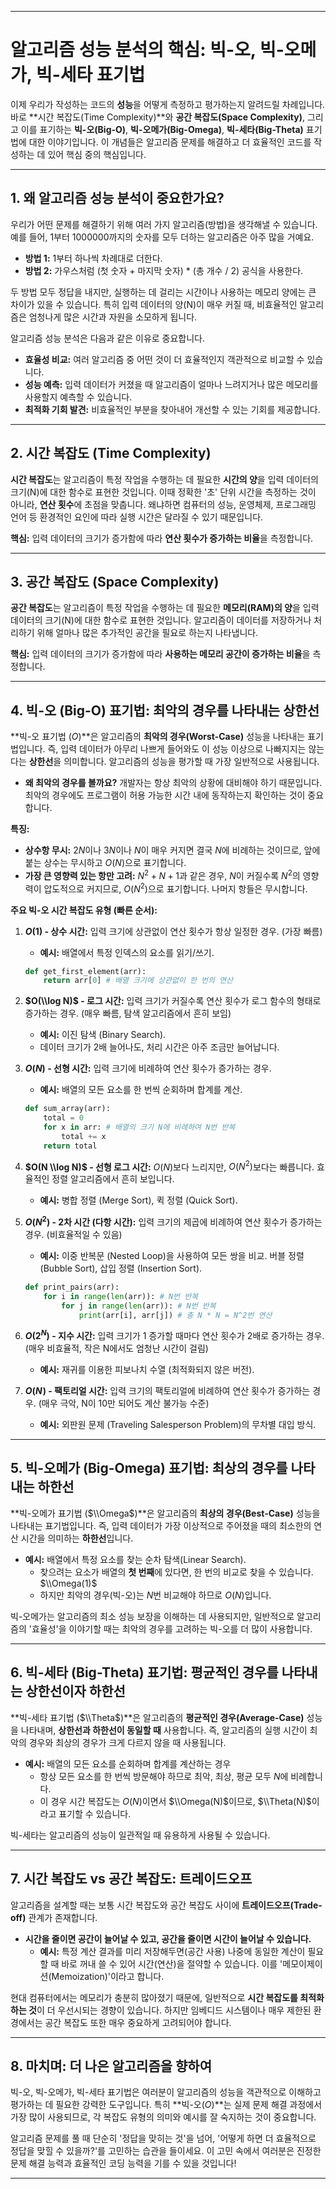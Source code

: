 
-----

# 알고리즘 성능 분석의 핵심: 빅-오, 빅-오메가, 빅-세타 표기법

이제 우리가 작성하는 코드의 **성능**을 어떻게 측정하고 평가하는지 알려드릴 차례입니다.
바로 **시간 복잡도(Time Complexity)**와 **공간 복잡도(Space Complexity)**,
그리고 이를 표기하는 **빅-오(Big-O)**, **빅-오메가(Big-Omega)**, **빅-세타(Big-Theta)** 표기법에 대한 이야기입니다.
이 개념들은 알고리즘 문제를 해결하고 더 효율적인 코드를 작성하는 데 있어 핵심 중의 핵심입니다.

-----

## 1\. 왜 알고리즘 성능 분석이 중요한가요?

우리가 어떤 문제를 해결하기 위해 여러 가지 알고리즘(방법)을 생각해낼 수 있습니다. 예를 들어, 1부터 1000000까지의 숫자를 모두 더하는 알고리즘은 아주 많을 거예요.

  * **방법 1:** 1부터 하나씩 차례대로 더한다.
  * **방법 2:** 가우스처럼 (첫 숫자 + 마지막 숫자) \* (총 개수 / 2) 공식을 사용한다.

두 방법 모두 정답을 내지만, 실행하는 데 걸리는 시간이나 사용하는 메모리 양에는 큰 차이가 있을 수 있습니다.
특히 입력 데이터의 양(N)이 매우 커질 때, 비효율적인 알고리즘은 엄청나게 많은 시간과 자원을 소모하게 됩니다.

알고리즘 성능 분석은 다음과 같은 이유로 중요합니다.

  * **효율성 비교:** 여러 알고리즘 중 어떤 것이 더 효율적인지 객관적으로 비교할 수 있습니다.
  * **성능 예측:** 입력 데이터가 커졌을 때 알고리즘이 얼마나 느려지거나 많은 메모리를 사용할지 예측할 수 있습니다.
  * **최적화 기회 발견:** 비효율적인 부분을 찾아내어 개선할 수 있는 기회를 제공합니다.

-----

## 2\. 시간 복잡도 (Time Complexity)

**시간 복잡도**는 알고리즘이 특정 작업을 수행하는 데 필요한 **시간의 양**을 입력 데이터의 크기(N)에 대한 함수로 표현한 것입니다. 이때 정확한 '초' 단위 시간을 측정하는 것이 아니라, **연산 횟수**에 초점을 맞춥니다. 왜냐하면 컴퓨터의 성능, 운영체제, 프로그래밍 언어 등 환경적인 요인에 따라 실행 시간은 달라질 수 있기 때문입니다.

**핵심:** 입력 데이터의 크기가 증가함에 따라 **연산 횟수가 증가하는 비율**을 측정합니다.

-----

## 3\. 공간 복잡도 (Space Complexity)

**공간 복잡도**는 알고리즘이 특정 작업을 수행하는 데 필요한 **메모리(RAM)의 양**을 입력 데이터의 크기(N)에 대한 함수로 표현한 것입니다. 알고리즘이 데이터를 저장하거나 처리하기 위해 얼마나 많은 추가적인 공간을 필요로 하는지 나타냅니다.

**핵심:** 입력 데이터의 크기가 증가함에 따라 **사용하는 메모리 공간이 증가하는 비율**을 측정합니다.

-----

## 4\. 빅-오 (Big-O) 표기법: 최악의 경우를 나타내는 상한선

**빅-오 표기법 ($O$)**은 알고리즘의 **최악의 경우(Worst-Case)** 성능을 나타내는 표기법입니다. 즉, 입력 데이터가 아무리 나쁘게 들어와도 이 성능 이상으로 나빠지지는 않는다는 **상한선**을 의미합니다. 알고리즘의 성능을 평가할 때 가장 일반적으로 사용됩니다.

  * **왜 최악의 경우를 볼까요?** 개발자는 항상 최악의 상황에 대비해야 하기 때문입니다. 최악의 경우에도 프로그램이 허용 가능한 시간 내에 동작하는지 확인하는 것이 중요합니다.

**특징:**

  * **상수항 무시:** $2N$이나 $3N$이나 $N$이 매우 커지면 결국 $N$에 비례하는 것이므로, 앞에 붙는 상수는 무시하고 $O(N)$으로 표기합니다.
  * **가장 큰 영향력 있는 항만 고려:** $N^2 + N + 1$과 같은 경우, $N$이 커질수록 $N^2$의 영향력이 압도적으로 커지므로, $O(N^2)$으로 표기합니다. 나머지 항들은 무시합니다.

**주요 빅-오 시간 복잡도 유형 (빠른 순서):**

1.  **$O(1)$ - 상수 시간:** 입력 크기에 상관없이 연산 횟수가 항상 일정한 경우. (가장 빠름)

      * **예시:** 배열에서 특정 인덱스의 요소를 읽기/쓰기.

    <!-- end list -->

    ```python
    def get_first_element(arr):
        return arr[0] # 배열 크기에 상관없이 한 번의 연산
    ```

2.  **$O(\\log N)$ - 로그 시간:** 입력 크기가 커질수록 연산 횟수가 로그 함수의 형태로 증가하는 경우. (매우 빠름, 탐색 알고리즘에서 흔히 보임)

      * **예시:** 이진 탐색 (Binary Search).
      * 데이터 크기가 2배 늘어나도, 처리 시간은 아주 조금만 늘어납니다.

3.  **$O(N)$ - 선형 시간:** 입력 크기에 비례하여 연산 횟수가 증가하는 경우.

      * **예시:** 배열의 모든 요소를 한 번씩 순회하며 합계를 계산.

    <!-- end list -->

    ```python
    def sum_array(arr):
        total = 0
        for x in arr: # 배열의 크기 N에 비례하여 N번 반복
            total += x
        return total
    ```

4.  **$O(N \\log N)$ - 선형 로그 시간:** $O(N)$보다 느리지만, $O(N^2)$보다는 빠릅니다. 효율적인 정렬 알고리즘에서 흔히 보입니다.

      * **예시:** 병합 정렬 (Merge Sort), 퀵 정렬 (Quick Sort).

5.  **$O(N^2)$ - 2차 시간 (다항 시간):** 입력 크기의 제곱에 비례하여 연산 횟수가 증가하는 경우. (비효율적일 수 있음)

      * **예시:** 이중 반복문 (Nested Loop)을 사용하여 모든 쌍을 비교. 버블 정렬 (Bubble Sort), 삽입 정렬 (Insertion Sort).

    <!-- end list -->

    ```python
    def print_pairs(arr):
        for i in range(len(arr)): # N번 반복
            for j in range(len(arr)): # N번 반복
                print(arr[i], arr[j]) # 총 N * N = N^2번 연산
    ```

6.  **$O(2^N)$ - 지수 시간:** 입력 크기가 1 증가할 때마다 연산 횟수가 2배로 증가하는 경우. (매우 비효율적, 작은 N에서도 엄청난 시간이 걸림)

      * **예시:** 재귀를 이용한 피보나치 수열 (최적화되지 않은 버전).

7.  **$O(N\!)$ - 팩토리얼 시간:** 입력 크기의 팩토리얼에 비례하여 연산 횟수가 증가하는 경우. (매우 극악, N이 10만 되어도 계산 불가능 수준)

      * **예시:** 외판원 문제 (Traveling Salesperson Problem)의 무차별 대입 방식.

-----

## 5\. 빅-오메가 (Big-Omega) 표기법: 최상의 경우를 나타내는 하한선

**빅-오메가 표기법 ($\\Omega$)**은 알고리즘의 **최상의 경우(Best-Case)** 성능을 나타내는 표기법입니다. 즉, 입력 데이터가 가장 이상적으로 주어졌을 때의 최소한의 연산 시간을 의미하는 **하한선**입니다.

  * **예시:** 배열에서 특정 요소를 찾는 순차 탐색(Linear Search).
      * 찾으려는 요소가 배열의 **첫 번째**에 있다면, 한 번의 비교로 찾을 수 있습니다. $\\Omega(1)$
      * 하지만 최악의 경우(빅-오)는 $N$번 비교해야 하므로 $O(N)$입니다.

빅-오메가는 알고리즘의 최소 성능 보장을 이해하는 데 사용되지만, 일반적으로 알고리즘의 '효율성'을 이야기할 때는 최악의 경우를 고려하는 빅-오를 더 많이 사용합니다.

-----

## 6\. 빅-세타 (Big-Theta) 표기법: 평균적인 경우를 나타내는 상한선이자 하한선

**빅-세타 표기법 ($\\Theta$)**은 알고리즘의 **평균적인 경우(Average-Case)** 성능을 나타내며, **상한선과 하한선이 동일할 때** 사용합니다. 즉, 알고리즘의 실행 시간이 최악의 경우와 최상의 경우가 크게 다르지 않을 때 사용됩니다.

  * **예시:** 배열의 모든 요소를 순회하며 합계를 계산하는 경우
      * 항상 모든 요소를 한 번씩 방문해야 하므로 최악, 최상, 평균 모두 $N$에 비례합니다.
      * 이 경우 시간 복잡도는 $O(N)$이면서 $\\Omega(N)$이므로, $\\Theta(N)$이라고 표기할 수 있습니다.

빅-세타는 알고리즘의 성능이 일관적일 때 유용하게 사용될 수 있습니다.

-----

## 7\. 시간 복잡도 vs 공간 복잡도: 트레이드오프

알고리즘을 설계할 때는 보통 시간 복잡도와 공간 복잡도 사이에 **트레이드오프(Trade-off)** 관계가 존재합니다.

  * **시간을 줄이면 공간이 늘어날 수 있고, 공간을 줄이면 시간이 늘어날 수 있습니다.**
      * **예시:** 특정 계산 결과를 미리 저장해두면(공간 사용) 나중에 동일한 계산이 필요할 때 바로 꺼내 쓸 수 있어 시간(연산)을 절약할 수 있습니다. 이를 '메모이제이션(Memoization)'이라고 합니다.

현대 컴퓨터에서는 메모리가 충분히 많아졌기 때문에, 일반적으로 **시간 복잡도를 최적화하는 것**이 더 우선시되는 경향이 있습니다. 하지만 임베디드 시스템이나 매우 제한된 환경에서는 공간 복잡도 또한 매우 중요하게 고려되어야 합니다.

-----

## 8\. 마치며: 더 나은 알고리즘을 향하여

빅-오, 빅-오메가, 빅-세타 표기법은 여러분이 알고리즘의 성능을 객관적으로 이해하고 평가하는 데 필요한 강력한 도구입니다. 특히 \*\*빅-오($O$)\*\*는 실제 문제 해결 과정에서 가장 많이 사용되므로, 각 복잡도 유형의 의미와 예시를 잘 숙지하는 것이 중요합니다.

알고리즘 문제를 풀 때 단순히 '정답을 맞히는 것'을 넘어, '어떻게 하면 더 효율적으로 정답을 맞힐 수 있을까?'를 고민하는 습관을 들이세요. 이 고민 속에서 여러분은 진정한 문제 해결 능력과 효율적인 코딩 능력을 기를 수 있을 것입니다\!

---
